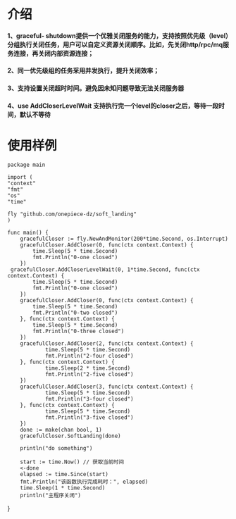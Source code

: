 # 介绍
#### 1、**graceful- shutdown提供一个优雅关闭服务的能力**，支持按照优先级（level）分组执行关闭任务，用户可以自定义资源关闭顺序。比如，先关闭http/rpc/mq服务连接，再关闭内部资源连接；   
#### 2、同一优先级组的任务采用并发执行，提升关闭效率；  
#### 3、支持设置关闭超时时间。避免因未知问题导致无法关闭服务器
#### 4、use AddCloserLevelWait 支持执行完一个level的closer之后，等待一段时间，默认不等待


# 使用样例
    package main

    import (
    "context"
    "fmt"
    "os"
    "time"

	fly "github.com/onepiece-dz/soft_landing"
    )

    func main() {
        gracefulCloser := fly.NewAndMonitor(200*time.Second, os.Interrupt)
        gracefulCloser.AddCloser(0, func(ctx context.Context) {
            time.Sleep(5 * time.Second)
            fmt.Println("0-one closed")
        })
	 gracefulCloser.AddCloserLevelWait(0, 1*time.Second, func(ctx context.Context) {
            time.Sleep(5 * time.Second)
            fmt.Println("0-one closed")
        })
        gracefulCloser.AddCloser(0, func(ctx context.Context) {
            time.Sleep(5 * time.Second)
            fmt.Println("0-two closed")
        }, func(ctx context.Context) {
            time.Sleep(5 * time.Second)
            fmt.Println("0-three closed")
        })
        gracefulCloser.AddCloser(2, func(ctx context.Context) {
                time.Sleep(5 * time.Second)
                fmt.Println("2-four closed")
        }, func(ctx context.Context) {
                time.Sleep(2 * time.Second)
                fmt.Println("2-five closed")
        })
        gracefulCloser.AddCloser(3, func(ctx context.Context) {
                time.Sleep(5 * time.Second)
                fmt.Println("3-four closed")
        }, func(ctx context.Context) {
                time.Sleep(5 * time.Second)
                fmt.Println("3-five closed")
        })
        done := make(chan bool, 1)
        gracefulCloser.SoftLanding(done)

	    println("do something")

	    start := time.Now() // 获取当前时间
	    <-done
	    elapsed := time.Since(start)
	    fmt.Println("该函数执行完成耗时：", elapsed)
	    time.Sleep(1 * time.Second)
	    println("主程序关闭")
}
